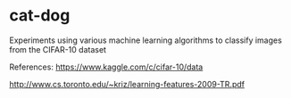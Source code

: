 # cat-dog
Experiments using various machine learning algorithms to classify images from the CIFAR-10 dataset

References:
https://www.kaggle.com/c/cifar-10/data

http://www.cs.toronto.edu/~kriz/learning-features-2009-TR.pdf
